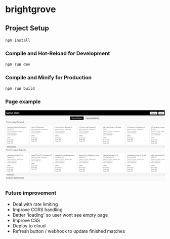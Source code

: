 # brightgrove

## Project Setup

```sh
npm install
```

### Compile and Hot-Reload for Development

```sh
npm run dev
```

### Compile and Minify for Production

```sh
npm run build
```

### Page example
![alt text](image.png)


### Future improvement

* Deal with rate limiting
* Improve CORS handling
* Better 'loading' so user wont see empty page
* Improve CSS
* Deploy to cloud
* Refresh button / webhook to update finished matches